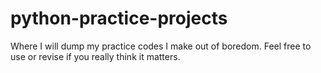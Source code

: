 python-practice-projects
========================

Where I will dump my practice codes I make out of boredom. Feel free to use or revise if you really think it matters.
